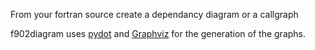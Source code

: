 From your fortran source create a dependancy diagram or a callgraph

f902diagram uses [pydot](http://code.google.com/p/pydot/) and [Graphviz](http://www.graphviz.org/) for the generation of the graphs.